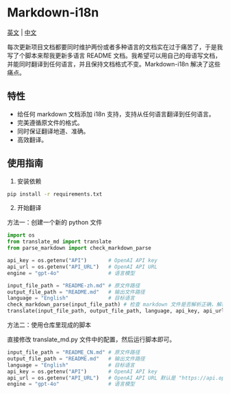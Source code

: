 # Markdown-i18n

[英文](README.md) | [中文](README_CN.md)

每次更新项目文档都要同时维护两份或者多种语言的文档实在过于痛苦了，于是我写了个脚本来帮我更新多语言 README 文档。我希望可以用自己的母语写文档，并能同时翻译到任何语言，并且保持文档格式不变。Markdown-i18n 解决了这些痛点。

## 特性

- 给任何 markdown 文档添加 i18n 支持，支持从任何语言翻译到任何语言。
- 完美遵循原文件的格式。
- 同时保证翻译地道、准确。
- 高效翻译。

## 使用指南

1. 安装依赖

```bash
pip install -r requirements.txt
```

2. 开始翻译

方法一：创建一个新的 python 文件

```python
import os
from translate_md import translate
from parse_markdown import check_markdown_parse

api_key = os.getenv("API")       # OpenAI API key
api_url = os.getenv("API_URL")   # OpenAI API URL
engine = "gpt-4o"                # 语言模型

input_file_path = "README-zh.md" # 原文件路径
output_file_path = "README.md"   # 输出文件路径
language = "English"             # 目标语言
check_markdown_parse(input_file_path) # 检查 markdown 文件是否解析正确，解析正确就可以翻译，如果报错需要联系作者修复。这一步不是必要的，只是为了保证翻译的格式准确性。
translate(input_file_path, output_file_path, language, api_key, api_url, engine) # 翻译原markdown文件到目标语言并保存到输出文件
```

方法二：使用仓库里现成的脚本

直接修改 translate_md.py 文件中的配置，然后运行脚本即可。

```python
input_file_path = "README_CN.md" # 原文件路径
output_file_path = "README.md"   # 输出文件路径
language = "English"             # 目标语言
api_key = os.getenv("API")       # OpenAI API key
api_url = os.getenv("API_URL")   # OpenAI API URL 默认是 "https://api.openai.com/v1/chat/completions"
engine = "gpt-4o"                # 语言模型
```